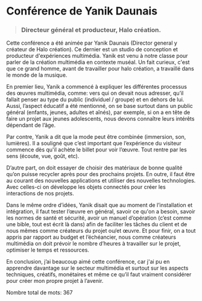 # Conférence de Yanik Daunais 
> ### Directeur général et producteur, Halo création. 

Cette conférence a été animée par Yanik Daunais (Director general y créateur de Halo création). Ce dernier est un studio de conception et producteur d'expériences multimédia. Yanik est venu à notre classe pour parler de la création multimédia en contexte muséal. Un fait curieux, c'est que ce grand homme, avant de travailler pour halo création, a travaillé dans le monde de la musique.  

En premier lieu, Yanik a commencé à expliquer les différentes processus des œuvres multimédia, comme: vers qui on devait nous adresser, qu’il fallait penser au type du public (individuel / groupe) et en dehors de lui. Aussi, l’aspect éducatif a été mentionné, on se base surtout dans un public général (enfants, jeunes, adultes et aînés), par exemple, si on a en tête de faire un projet aux jeunes adolescents, nous devons connaître leurs intérêts dépendant de l’âge. 


Par contre, Yanik a dit que la mode peut être combinée (immersion, son, lumières). Il a souligné que c’est important que l’expérience du visiteur commence dès qu'il achète le billet pour voir l’œuvre. Tout rentre par les sens (écoute, vue, goût, etc). 

D’autre part, on doit essayer de choisir des matériaux de bonne qualité qu’on puisse recycler après pour des prochains projets. En outre, il faut être au courant des nouvelles applications et utiliser des nouvelles technologies. Avec celles-ci on développe les objets connectés pour créer les interactions de nos projets.

Dans le même ordre d’idées, Yanik disait que au moment de l’installation et intégration, il faut tester l’œuvre en général, savoir ce qu'on a besoin, savoir les normes de santé et sécurité, avoir un manuel d’opération (c’est comme une bible, tout est écrit là dans) afin de faciliter les tâches du client et de nous mêmes comme créateurs du projet ou/et œuvre. Et pour finir, on a tout appris par rapport au budget et l’échéancier, nous comme créateurs multimédia on doit prévoir le nombre d’heures à travailler sur le projet, optimiser le temps et ressources.

En conclusion, j’ai beaucoup aimé cette conférence, car j'ai pu en apprendre davantage sur le secteur multimédia et surtout sur les aspects techniques, créatifs, monétaires et même ce qu’il faut vraiment considérer pour créer mon propre projet à l’avenir. 

Nombre total de mots: 367

